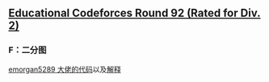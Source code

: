 ## [Educational Codeforces Round 92 (Rated for Div. 2)](https://codeforces.com/contest/1389)


### F：二分图

[emorgan5289 大佬的代码](https://codeforces.com/profile/emorgan5289)以及[解释](https://codeforces.com/blog/entry/80723#comment-671203)